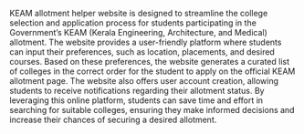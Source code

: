 KEAM allotment helper website is designed to streamline the college selection and application
process for students participating in the Government’s KEAM (Kerala Engineering, Architecture,
and Medical) allotment. The website provides a user-friendly platform where students can input
their preferences, such as location, placements, and desired courses. Based on these preferences,
the website generates a curated list of colleges in the correct order for the student to apply on the
official KEAM allotment page. The website also offers user account creation, allowing students to
receive notifications regarding their allotment status. By leveraging this online platform, students
can save time and effort in searching for suitable colleges, ensuring they make informed decisions
and increase their chances of securing a desired allotment.
